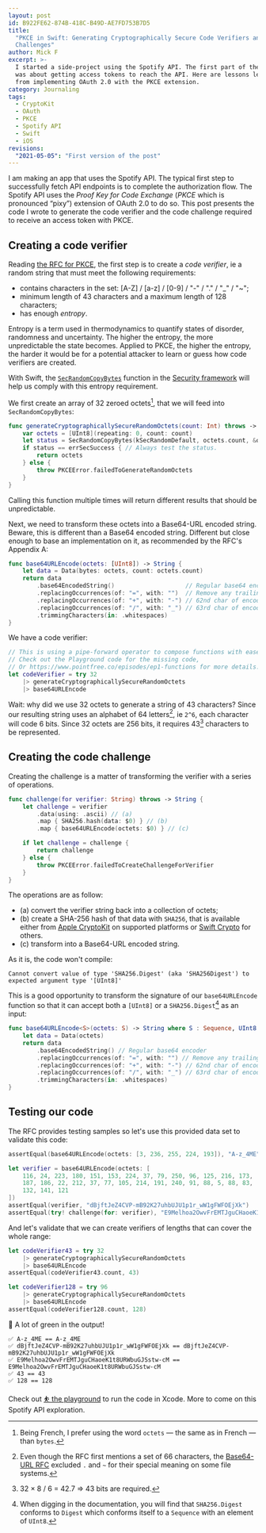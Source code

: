 ```yaml
---
layout: post
id: B922FE62-874B-418C-B49D-AE7FD753B7D5
title:
  "PKCE in Swift: Generating Cryptographically Secure Code Verifiers and Code
  Challenges"
author: Mick F
excerpt: >-
  I started a side-project using the Spotify API. The first part of the journey
  was about getting access tokens to reach the API. Here are lessons learned
  from implementing OAuth 2.0 with the PKCE extension.
category: Journaling
tags:
  - CryptoKit
  - OAuth
  - PKCE
  - Spotify API
  - Swift
  - iOS
revisions:
  "2021-05-05": "First version of the post"
---
```


I am making an app that uses the Spotify API. The typical first step to
successfully fetch API endpoints is to complete the authorization flow. The
Spotify API uses the _Proof Key for Code Exchange_ (_PKCE_ which is pronounced
“pixy”) extension of OAuth 2.0 to do so. This post presents the code I wrote to
generate the code verifier and the code challenge required to receive an access
token with PKCE.

## Creating a code verifier

Reading [the RFC for PKCE][1], the first step is to create a _code verifier_, ie
a random string that must meet the following requirements:

- contains characters in the set: [A-Z] / [a-z] / [0-9] / "-" / "." / "\_" /
  "~";
- minimum length of 43 characters and a maximum length of 128 characters;
- has enough _entropy_.

Entropy is a term used in thermodynamics to quantify states of disorder,
randomness and uncertainty. The higher the entropy, the more unpredictable the
state becomes. Applied to PKCE, the higher the entropy, the harder it would be
for a potential attacker to learn or guess how code verifiers are created.

With Swift, the [`SecRandomCopyBytes`][3] function in the [Security
framework][2] will help us comply with this entropy requirement.

We first create an array of 32 zeroed octets[^1], that we will feed into
`SecRandomCopyBytes`:

```swift
func generateCryptographicallySecureRandomOctets(count: Int) throws -> [UInt8] {
    var octets = [UInt8](repeating: 0, count: count)
    let status = SecRandomCopyBytes(kSecRandomDefault, octets.count, &octets)
    if status == errSecSuccess { // Always test the status.
        return octets
    } else {
        throw PKCEError.failedToGenerateRandomOctets
    }
}
```

Calling this function multiple times will return different results that should
be unpredictable.

Next, we need to transform these octets into a Base64-URL encoded string.
Beware, this is different than a Base64 encoded string. Different but close
enough to base an implementation on it, as recommended by the RFC's Appendix A:

```swift
func base64URLEncode(octets: [UInt8]) -> String {
    let data = Data(bytes: octets, count: octets.count)
    return data
        .base64EncodedString()                    // Regular base64 encoder
        .replacingOccurrences(of: "=", with: "")  // Remove any trailing '='s
        .replacingOccurrences(of: "+", with: "-") // 62nd char of encoding
        .replacingOccurrences(of: "/", with: "_") // 63rd char of encoding
        .trimmingCharacters(in: .whitespaces)
}
```

We have a code verifier:

```swift
// This is using a pipe-forward operator to compose functions with ease.
// Check out the Playground code for the missing code,
// Or https://www.pointfree.co/episodes/ep1-functions for more details.
let codeVerifier = try 32
    |> generateCryptographicallySecureRandomOctets
    |> base64URLEncode
```

Wait: why did we use 32 octets to generate a string of 43 characters? Since our
resulting string uses an alphabet of 64 letters[^4], ie `2^6`, each character
will code 6 bits. Since 32 octets are 256 bits, it requires 43[^3] characters to
be represented.

## Creating the code challenge

Creating the challenge is a matter of transforming the verifier with a series of
operations.

```swift
func challenge(for verifier: String) throws -> String {
    let challenge = verifier
        .data(using: .ascii) // (a)
        .map { SHA256.hash(data: $0) } // (b)
        .map { base64URLEncode(octets: $0) } // (c)

    if let challenge = challenge {
        return challenge
    } else {
        throw PKCEError.failedToCreateChallengeForVerifier
    }
}
```

The operations are as follow:

- (a) convert the verifier string back into a collection of octets;
- (b) create a SHA-256 hash of that data with `SHA256`, that is available either
  from [Apple CryptoKit][5] on supported platforms or [Swift Crypto][4] for
  others.
- (c) transform into a Base64-URL encoded string.

As it is, the code won't compile:

```
Cannot convert value of type 'SHA256.Digest' (aka 'SHA256Digest') to expected argument type '[UInt8]'
```

This is a good opportunity to transform the signature of our `base64URLEncode`
function so that it can accept both a `[UInt8]` or a `SHA256.Digest`[^2] as an
input:

```swift
func base64URLEncode<S>(octets: S) -> String where S : Sequence, UInt8 == S.Element {
    let data = Data(octets)
    return data
        .base64EncodedString() // Regular base64 encoder
        .replacingOccurrences(of: "=", with: "") // Remove any trailing '='s
        .replacingOccurrences(of: "+", with: "-") // 62nd char of encoding
        .replacingOccurrences(of: "/", with: "_") // 63rd char of encoding
        .trimmingCharacters(in: .whitespaces)
}
```

## Testing our code

The RFC provides testing samples so let's use this provided data set to validate
this code:

```swift
assertEqual(base64URLEncode(octets: [3, 236, 255, 224, 193]), "A-z_4ME")

let verifier = base64URLEncode(octets: [
    116, 24, 223, 180, 151, 153, 224, 37, 79, 250, 96, 125, 216, 173,
    187, 186, 22, 212, 37, 77, 105, 214, 191, 240, 91, 88, 5, 88, 83,
    132, 141, 121
])
assertEqual(verifier, "dBjftJeZ4CVP-mB92K27uhbUJU1p1r_wW1gFWFOEjXk")
assertEqual(try! challenge(for: verifier), "E9Melhoa2OwvFrEMTJguCHaoeK1t8URWbuGJSstw-cM")
```

And let's validate that we can create verifiers of lengths that can cover the
whole range:

```swift
let codeVerifier43 = try 32
    |> generateCryptographicallySecureRandomOctets
    |> base64URLEncode
assertEqual(codeVerifier43.count, 43)

let codeVerifier128 = try 96
    |> generateCryptographicallySecureRandomOctets
    |> base64URLEncode
assertEqual(codeVerifier128.count, 128)
```

🎉 A lot of green in the output!

```
✅ A-z_4ME == A-z_4ME
✅ dBjftJeZ4CVP-mB92K27uhbUJU1p1r_wW1gFWFOEjXk == dBjftJeZ4CVP-mB92K27uhbUJU1p1r_wW1gFWFOEjXk
✅ E9Melhoa2OwvFrEMTJguCHaoeK1t8URWbuGJSstw-cM == E9Melhoa2OwvFrEMTJguCHaoeK1t8URWbuGJSstw-cM
✅ 43 == 43
✅ 128 == 128
```

Check out [⛹️ the playground][7] to run the code in Xcode. More to come on this
Spotify API exploration.

[^1]:
    Being French, I prefer using the word `octets` — the same as in French —
    than `bytes`.

[^2]:
    When digging in the documentation, you will find that `SHA256.Digest`
    conforms to `Digest` which conforms itself to a `Sequence` with an element
    of `UInt8`.

[^3]: 32 × 8 / 6 = 42.7 ⇒ 43 bits are required.
[^4]:
    Even though the RFC first mentions a set of 66 characters, the [Base64-URL
    RFC][6] excluded `.` and `~` for their special meaning on some file systems.

[1]: https://tools.ietf.org/html/rfc7636
[2]: https://developer.apple.com/documentation/security
[3]:
  https://developer.apple.com/documentation/security/1399291-secrandomcopybytes
[4]:
  https://apple.github.io/swift-crypto/docs/current/Crypto/Structs/SHA256.html
[5]: https://developer.apple.com/documentation/cryptokit/sha256
[6]: https://tools.ietf.org/html/rfc4648#section-5
[7]: https://github.com/dirtyhenry/xcode-playgrounds/tree/main/PKCE.playground
